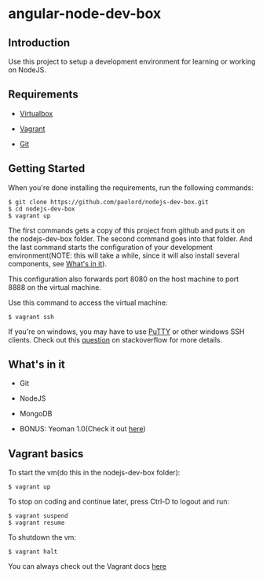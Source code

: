 # angular-node-dev-box

## Introduction

Use this project to setup a development environment for learning or working on NodeJS.

## Requirements

* [Virtualbox](https://www.virtualbox.org)

* [Vagrant](http://vagrantup.com)

* [Git](http://git-scm.com)

## Getting Started

When you're done installing the requirements, run the following commands:
	
	$ git clone https://github.com/paolord/nodejs-dev-box.git
	$ cd nodejs-dev-box
	$ vagrant up

The first commands gets a copy of this project from github and puts it on the nodejs-dev-box folder. The second command goes into that folder. And the last command starts the configuration of your development environment(NOTE: this will take a while, since it will also install several components, see [What's in it](#whats-in-it)).

This configuration also forwards port 8080 on the host machine to port 8888 on the virtual machine.

Use this command to access the virtual machine:
	
	$ vagrant ssh

If you're on windows, you may have to use [PuTTY](http://www.putty.org) or other windows SSH clients. Check out this [question](http://stackoverflow.com/questions/9885108/ssh-to-vagrant-box-in-windows) on stackoverflow for more details.

## What's in it

* Git

* NodeJS

* MongoDB

* BONUS: Yeoman 1.0(Check it out [here](http://yeoman.io/))

## Vagrant basics

To start the vm(do this in the nodejs-dev-box folder):
	
	$ vagrant up

To stop on coding and continue later, press Ctrl-D to logout and run:

	$ vagrant suspend
	$ vagrant resume

To shutdown the vm:

	$ vagrant halt

You can always check out the Vagrant docs [here](http://docs.vagrantup.com/v2/)


